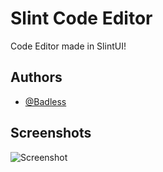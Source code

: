 
# Slint Code Editor

Code Editor made in SlintUI!


## Authors

- [@Badless](https://www.github.com/Badless)


## Screenshots

![Screenshot](https://imgur.com/diIL4xr)

